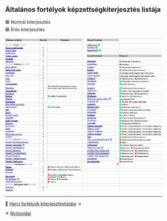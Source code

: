## Általános fortélyok képzettségkiterjesztés listája

🟩 Normál kiterjesztés\
🟥 Erős kiterjesztés

![](images/038_fortelyok_kiterjeszteslistaja.png)

---

🔗 [Harci fortélyok kiterjesztéslistája](038_03_harci_fortelyok_kepzettsegkiterjesztes_listaja.md) →

⚜️ [Nyitóoldal](start.md#3-k%C3%A9pzetts%C3%A9grendszer-)
